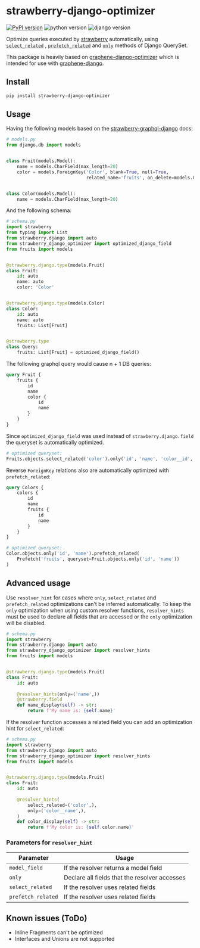 # strawberry-django-optimizer

[![PyPI version](https://img.shields.io/pypi/v/strawberry-django-optimizer.svg)](https://pypi.org/project/strawberry-django-optimizer/)
![python version](https://img.shields.io/pypi/pyversions/strawberry-django-optimizer.svg)
![django version](https://img.shields.io/pypi/djversions/strawberry-django-optimizer.svg)

Optimize queries executed by [strawberry](https://github.com/strawberry-graphql/strawberry) automatically,
using [`select_related`](https://docs.djangoproject.com/en/2.0/ref/models/querysets/#select-related)
, [`prefetch_related`](https://docs.djangoproject.com/en/2.0/ref/models/querysets/#prefetch-related)
and [`only`](https://docs.djangoproject.com/en/2.0/ref/models/querysets/#only) methods of Django QuerySet.

This package is heavily based on [graphene-django-optimizer](https://github.com/tfoxy/graphene-django-optimizer) which is intended for use with  [graphene-django](https://github.com/graphql-python/graphene-django).

## Install

```bash
pip install strawberry-django-optimizer
```

## Usage

Having the following models based on
the [strawberry-graphql-django](https://github.com/strawberry-graphql/strawberry-graphql-django) docs:

```py
# models.py
from django.db import models


class Fruit(models.Model):
    name = models.CharField(max_length=20)
    color = models.ForeignKey('Color', blank=True, null=True,
                              related_name='fruits', on_delete=models.CASCADE)


class Color(models.Model):
    name = models.CharField(max_length=20)

```

And the following schema:

```py
# schema.py
import strawberry
from typing import List
from strawberry.django import auto
from strawberry_django_optimizer import optimized_django_field
from fruits import models


@strawberry.django.type(models.Fruit)
class Fruit:
    id: auto
    name: auto
    color: 'Color'


@strawberry.django.type(models.Color)
class Color:
    id: auto
    name: auto
    fruits: List[Fruit]


@strawberry.type
class Query:
    fruits: List[Fruit] = optimized_django_field()
```

The following graphql query would cause n + 1 DB queries:

```graphql
query Fruit {
    fruits {
        id
        name
        color {
            id
            name
        }
    }
}
```

Since `optimized_django_field` was used instead of `strawberry.django.field` the queryset is automatically optimized.

```py
# optimized queryset:
Fruits.objects.select_related('color').only('id', 'name', 'color__id', 'color__name')
```

Reverse `ForeignKey` relations also are automatically optimized with `prefetch_related`:
```graphql
query Colors {
    colors {
        id
        name
        fruits {
            id
            name
        }
    }
}
```

```py
# optimized queryset:
Color.objects.only('id', 'name').prefetch_related(
    Prefetch('fruits', queryset=Fruit.objects.only('id', 'name'))
)
```

## Advanced usage

Use `resolver_hint` for cases where `only`, `select_related` and `prefetch_related` optimizations can't be inferred automatically.
To keep the `only` optimization when using custom resolver functions, `resolver_hints` must be used to declare all fields that are accessed
or the `only` optimization will be disabled. 
```py
# schema.py
import strawberry
from strawberry.django import auto
from strawberry_django_optimizer import resolver_hints
from fruits import models


@strawberry.django.type(models.Fruit)
class Fruit:
    id: auto
    
    @resolver_hints(only=('name',))
    @strawberry.field
    def name_display(self) -> str:
        return f'My name is: {self.name}'
```
If the resolver function accesses a related field you can add an optimization hint for `select_related`:
```py
# schema.py
import strawberry
from strawberry.django import auto
from strawberry_django_optimizer import resolver_hints
from fruits import models


@strawberry.django.type(models.Fruit)
class Fruit:
    id: auto
    
    @resolver_hints(
        select_related=('color',),
        only=('color__name',),
    )
    def color_display(self) -> str:
        return f'My color is: {self.color.name}'

```

### Parameters for `resolver_hint`

| Parameter          | Usage                                         |
| ------------------ | --------------------------------------------- |
| `model_field`      | If the resolver returns a model field         |
| `only`             | Declare all fields that the resolver accesses |
| `select_related`   | If the resolver uses related fields           |
| `prefetch_related` | If the resolver uses related fields           |

## Known issues (ToDo)

- Inline Fragments can't be optimized
- Interfaces and Unions are not supported